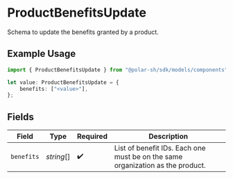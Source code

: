 # ProductBenefitsUpdate

Schema to update the benefits granted by a product.

## Example Usage

```typescript
import { ProductBenefitsUpdate } from "@polar-sh/sdk/models/components";

let value: ProductBenefitsUpdate = {
    benefits: ["<value>"],
};
```

## Fields

| Field                                                                          | Type                                                                           | Required                                                                       | Description                                                                    |
| ------------------------------------------------------------------------------ | ------------------------------------------------------------------------------ | ------------------------------------------------------------------------------ | ------------------------------------------------------------------------------ |
| `benefits`                                                                     | *string*[]                                                                     | :heavy_check_mark:                                                             | List of benefit IDs. Each one must be on the same organization as the product. |